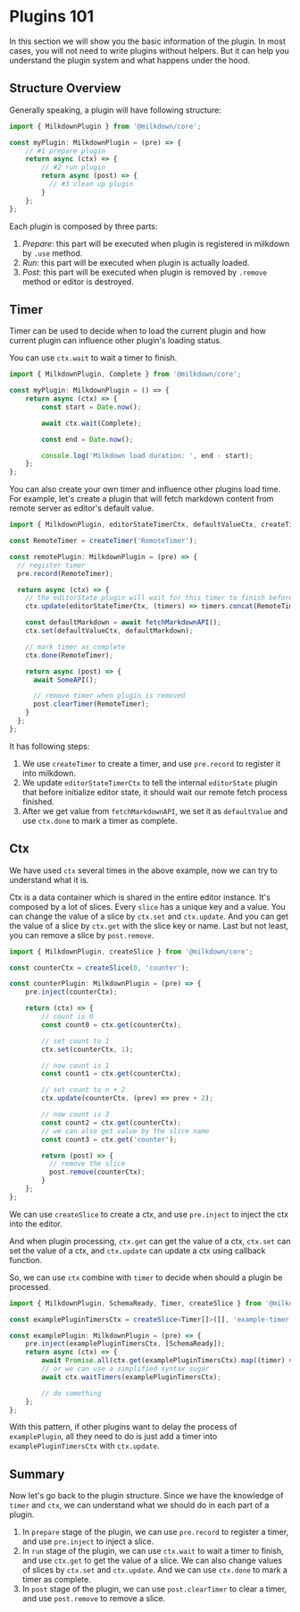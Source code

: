 # Plugins 101

In this section we will show you the basic information of the plugin.
In most cases, you will not need to write plugins without helpers.
But it can help you understand the plugin system and what happens under the hood.

## Structure Overview

Generally speaking, a plugin will have following structure:

```typescript
import { MilkdownPlugin } from '@milkdown/core';

const myPlugin: MilkdownPlugin = (pre) => {
    // #1 prepare plugin
    return async (ctx) => {
        // #2 run plugin
        return async (post) => {
          // #3 clean up plugin
        }
    };
};
```

Each plugin is composed by three parts:

1. _Prepare_: this part will be executed when plugin is registered in milkdown by `.use` method.
2. _Run_: this part will be executed when plugin is actually loaded.
3. _Post_: this part will be executed when plugin is removed by `.remove` method or editor is destroyed.

## Timer

Timer can be used to decide when to load the current plugin and how current plugin can influence other plugin's loading status.

You can use `ctx.wait` to wait a timer to finish.

```typescript
import { MilkdownPlugin, Complete } from '@milkdown/core';

const myPlugin: MilkdownPlugin = () => {
    return async (ctx) => {
        const start = Date.now();

        await ctx.wait(Complete);

        const end = Date.now();

        console.log('Milkdown load duration: ', end - start);
    };
};
```

You can also create your own timer and influence other plugins load time.
For example, let's create a plugin that will fetch markdown content from remote server as editor's default value.

```typescript
import { MilkdownPlugin, editorStateTimerCtx, defaultValueCtx, createTimer } from '@milkdown/core';

const RemoteTimer = createTimer('RemoteTimer');

const remotePlugin: MilkdownPlugin = (pre) => {
  // register timer
  pre.record(RemoteTimer);

  return async (ctx) => {
    // the editorState plugin will wait for this timer to finish before initialize editor state.
    ctx.update(editorStateTimerCtx, (timers) => timers.concat(RemoteTimer));

    const defaultMarkdown = await fetchMarkdownAPI();
    ctx.set(defaultValueCtx, defaultMarkdown);

    // mark timer as complete
    ctx.done(RemoteTimer);

    return async (post) => {
      await SomeAPI();

      // remove timer when plugin is removed
      post.clearTimer(RemoteTimer);
    }
  };
};
```

It has following steps:

1. We use `createTimer` to create a timer, and use `pre.record` to register it into milkdown.
2. We update `editorStateTimerCtx` to tell the internal `editorState` plugin that before initialize editor state, it should wait our remote fetch process finished.
3. After we get value from `fetchMarkdownAPI`, we set it as `defaultValue` and use `ctx.done` to mark a timer as complete.

## Ctx

We have used `ctx` several times in the above example, now we can try to understand what it is.

Ctx is a data container which is shared in the entire editor instance. It's composed by a lot of slices. Every `slice` has a unique key and a value. You can change the value of a slice by `ctx.set` and `ctx.update`. And you can get the value of a slice by `ctx.get` with the slice key or name. Last but not least, you can remove a slice by `post.remove`.

```typescript
import { MilkdownPlugin, createSlice } from '@milkdown/core';

const counterCtx = createSlice(0, 'counter');

const counterPlugin: MilkdownPlugin = (pre) => {
    pre.inject(counterCtx);

    return (ctx) => {
        // count is 0
        const count0 = ctx.get(counterCtx);

        // set count to 1
        ctx.set(counterCtx, 1);

        // now count is 1
        const count1 = ctx.get(counterCtx);

        // set count to n + 2
        ctx.update(counterCtx, (prev) => prev + 2);

        // now count is 3
        const count2 = ctx.get(counterCtx);
        // we can also get value by the slice name
        const count3 = ctx.get('counter');

        return (post) => {
          // remove the slice
          post.remove(counterCtx);
        }
    };
};
```

We can use `createSlice` to create a ctx, and use `pre.inject` to inject the ctx into the editor.

And when plugin processing, `ctx.get` can get the value of a ctx, `ctx.set` can set the value of a ctx, and `ctx.update` can update a ctx using callback function.

So, we can use `ctx` combine with `timer` to decide when should a plugin be processed.

```typescript
import { MilkdownPlugin, SchemaReady, Timer, createSlice } from '@milkdown/core';

const examplePluginTimersCtx = createSlice<Timer[]>([], 'example-timer');

const examplePlugin: MilkdownPlugin = (pre) => {
    pre.inject(examplePluginTimersCtx, [SchemaReady]);
    return async (ctx) => {
        await Promise.all(ctx.get(examplePluginTimersCtx).map((timer) => ctx.wait(timer)));
        // or we can use a simplified syntax sugar
        await ctx.waitTimers(examplePluginTimersCtx);

        // do something
    };
};
```

With this pattern, if other plugins want to delay the process of `examplePlugin`, all they need to do is just add a timer into `examplePluginTimersCtx` with `ctx.update`.

## Summary

Now let's go back to the plugin structure. Since we have the knowledge of `timer` and `ctx`, we can understand what we should do in each part of a plugin.

1. In `prepare` stage of the plugin, we can use `pre.record` to register a timer, and use `pre.inject` to inject a slice.
2. In `run` stage of the plugin, we can use `ctx.wait` to wait a timer to finish, and use `ctx.get` to get the value of a slice. We can also change values of slices by `ctx.set` and `ctx.update`. And we can use `ctx.done` to mark a timer as complete.
3. In `post` stage of the plugin, we can use `post.clearTimer` to clear a timer, and use `post.remove` to remove a slice.
